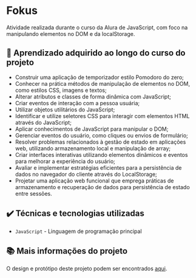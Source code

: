 # Fokus

Atividade realizada durante o curso da Alura de JavaScript, com foco na manipulando elementos no DOM e da localStorage.
## 🔨 Aprendizado adquirido ao longo do curso do projeto

- Construir uma aplicação de temporizador estilo Pomodoro do zero;
- Conhecer na prática métodos de manipulação de elementos no DOM, como estilos CSS, imagens e textos;
- Alterar atributos e classes de forma dinâmica com JavaScript;
- Criar eventos de interação com a pessoa usuária;
- Utilizar objetos utilitários do JavaScript;
- Identificar e utilize seletores CSS para interagir com elementos HTML através do JavaScript;
- Aplicar conhecimentos de JavaScript para manipular o DOM;
- Gerenciar eventos do usuário, como cliques ou envios de formulário;
- Resolver problemas relacionados à gestão de estado em aplicações web, utilizando armazenamento local e manipulação de array;
- Criar interfaces interativas utilizando elementos dinâmicos e eventos para melhorar a experiência do usuário;
- Avaliar e implementar estratégias eficientes para a persistência de dados no navegador do cliente através do LocalStorage;
- Projetar uma aplicação web funcional que emprega práticas de armazenamento e recuperação de dados para persistência de estado entre sessões.

## ✔️ Técnicas e tecnologias utilizadas

- `JavaScript` - Linguagem de programação principal

## 📚 Mais informações do projeto

O design e protótipo deste projeto podem ser encontrados [aqui](https://fokus-six-mu.vercel.app).
